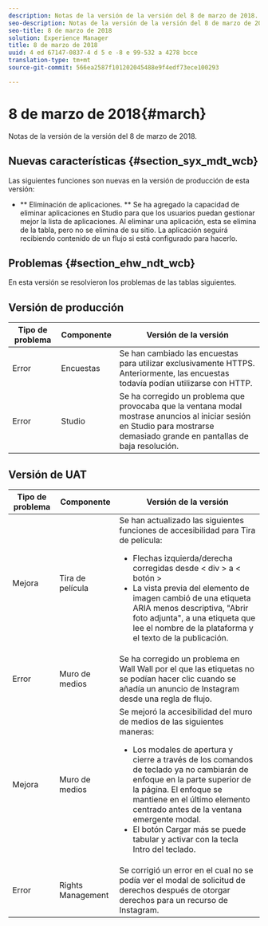 ```yaml
---
description: Notas de la versión de la versión del 8 de marzo de 2018.
seo-description: Notas de la versión de la versión del 8 de marzo de 2018.
seo-title: 8 de marzo de 2018
solution: Experience Manager
title: 8 de marzo de 2018
uuid: 4 ed 67147-0837-4 d 5 e -8 e 99-532 a 4278 bcce
translation-type: tm+mt
source-git-commit: 566ea2587f101202045488e9f4edf73ece100293

---
```



# 8 de marzo de 2018{#march}

Notas de la versión de la versión del 8 de marzo de 2018.

## Nuevas características {#section_syx_mdt_wcb}

Las siguientes funciones son nuevas en la versión de producción de esta versión:

* ** Eliminación de aplicaciones. ** Se ha agregado la capacidad de eliminar aplicaciones en Studio para que los usuarios puedan gestionar mejor la lista de aplicaciones. Al eliminar una aplicación, esta se elimina de la tabla, pero no se elimina de su sitio. La aplicación seguirá recibiendo contenido de un flujo si está configurado para hacerlo.

## Problemas {#section_ehw_ndt_wcb}

En esta versión se resolvieron los problemas de las tablas siguientes.

## Versión de producción

| **Tipo de problema** | **Componente** | **Versión de la versión** |
|---|---|---|
| Error | Encuestas | Se han cambiado las encuestas para utilizar exclusivamente HTTPS. Anteriormente, las encuestas todavía podían utilizarse con HTTP. |
| Error | Studio | Se ha corregido un problema que provocaba que la ventana modal mostrase anuncios al iniciar sesión en Studio para mostrarse demasiado grande en pantallas de baja resolución. |

## Versión de UAT

| Tipo de problema | Componente | Versión de la versión |
|--- |--- |--- |
| Mejora | Tira de película | Se han actualizado las siguientes funciones de accesibilidad para Tira de película: <br><ul><li>Flechas izquierda/derecha corregidas desde < div > a < botón > </li><li>La vista previa del elemento de imagen cambió de una etiqueta ARIA menos descriptiva, "Abrir foto adjunta", a una etiqueta que lee el nombre de la plataforma y el texto de la publicación.</li></ul> |
| Error | Muro de medios | Se ha corregido un problema en Wall Wall por el que las etiquetas no se podían hacer clic cuando se añadía un anuncio de Instagram desde una regla de flujo. |
| Mejora | Muro de medios | Se mejoró la accesibilidad del muro de medios de las siguientes maneras: <br><ul><li>Los modales de apertura y cierre a través de los comandos de teclado ya no cambiarán de enfoque en la parte superior de la página. El enfoque se mantiene en el último elemento centrado antes de la ventana emergente modal.</li><li>El botón Cargar más se puede tabular y activar con la tecla Intro del teclado.</li></ul> |
| Error | Rights Management | Se corrigió un error en el cual no se podía ver el modal de solicitud de derechos después de otorgar derechos para un recurso de Instagram. |

